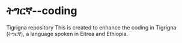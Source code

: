 # ትግርኛ--coding
Tigrigna repository 
This is created to enhance the coding in Tigrigna (ትግርኛ), a language spoken in Eitrea and Ethiopia.  
